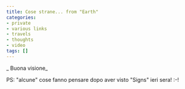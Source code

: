 ```yaml
---
title: Cose strane... from "Earth"
categories:
- private
- various links
- travels
- thoughts
- video
tags: []
---
```

  
_ Buona visione_  

PS: "alcune" cose  fanno pensare dopo aver visto "Signs" ieri sera! :-!

